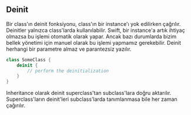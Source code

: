 ## Deinit

Bir class'ın deinit fonksiyonu, class'ın bir instance'ı yok edilirken çağrılır. Deinitler yalnızca class'larda kullanılabilir. Swift, bir instance'a artık ihtiyaç olmazsa bu işlemi otomatik olarak yapar. Ancak bazı durumlarda bizim bellek yönetimi için manuel olarak bu işlemi yapmamız gerekebilir. Deinit herhangi bir parametre almaz ve parantezsiz yazılır.

```swift
class SomeClass {
    deinit {
        // perform the deinitialization
    }
}
```

Inheritance olarak deinit superclass'tan subclass'lara doğru aktarılır. Superclass'ların deinit'leri subclass'larda tanımlanmasa bile her zaman çağırılır.

